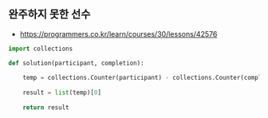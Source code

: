 ## 완주하지 못한 선수

- https://programmers.co.kr/learn/courses/30/lessons/42576

~~~python
import collections

def solution(participant, completion):
    
    temp = collections.Counter(participant) - collections.Counter(completion) 
    
    result = list(temp)[0]
    
    return result
~~~

